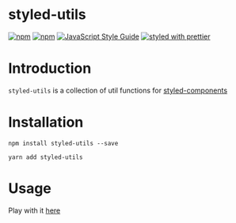 # styled-utils

[![npm](https://img.shields.io/npm/dm/styled-utils.svg)](https://www.npmjs.com/package/styled-utils)
[![npm](https://img.shields.io/npm/v/styled-utils.svg)](https://www.npmjs.com/package/styled-utils)
[![JavaScript Style Guide](https://img.shields.io/badge/code_style-standard-brightgreen.svg)](https://standardjs.com)
[![styled with prettier](https://img.shields.io/badge/styled_with-prettier-ff69b4.svg)](https://github.com/prettier/prettier)

# Introduction
`styled-utils` is a collection of util functions for [styled-components](https://github.com/styled-components/styled-components)

# Installation

```
npm install styled-utils --save
```
```
yarn add styled-utils
```

# Usage

Play with it [here](https://www.webpackbin.com/bins/-KocYWcF9u3vyfYcKUcr)